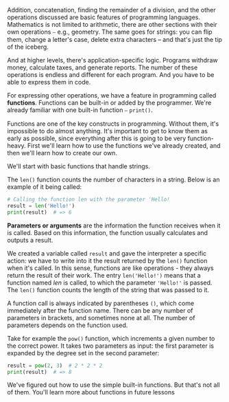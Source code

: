 
Addition, concatenation, finding the remainder of a division, and the other operations discussed are basic features of programming languages. Mathematics is not limited to arithmetic, there are other sections with their own operations ⎯ e.g., geometry. The same goes for strings: you can flip them, change a letter's case, delete extra characters – and that's just the tip of the iceberg.

And at higher levels, there's application-specific logic. Programs withdraw money, calculate taxes, and generate reports. The number of these operations is endless and different for each program. And you have to be able to express them in code.

For expressing other operations, we have a feature in programming called **functions**. Functions can be built-in or added by the programmer. We're already familiar with one built-in function ⎯  `print()`.

Functions are one of the key constructs in programming. Without them, it's impossible to do almost anything. It's important to get to know them as early as possible, since everything after this is going to be very function-heavy. First we'll learn how to use the functions we've already created, and then we'll learn how to create our own.

We'll start with basic functions that handle strings.

The `len()` function counts the number of characters in a string. Below is an example of it being called:

```python
# Calling the function len with the parameter 'Hello!
result = len('Hello!')
print(result)  # => 6
```

**Parameters or arguments** are the information the function receives when it is called. Based on this information, the function usually calculates and outputs a result.

We created a variable called `result` and gave the interpreter a specific action: we have to write into it the result returned by the `len()` function when it's called. In this sense, functions are like operations - they always return the result of their work. The entry `len('Hello!')` means that a function named *len* is called, to which the parameter `'Hello!'` is passed. The `len()` function counts the length of the string that was passed to it.

A function call is always indicated by parentheses `()`, which come immediately after the function name. There can be any number of parameters in brackets, and sometimes none at all. The number of parameters depends on the function used.

Take for example the `pow()` function, which increments a given number to the correct power. It takes two parameters as input: the first parameter is expanded by the degree set in the second parameter:

```python
result = pow(2, 3)  # 2 * 2 * 2
print(result)  # => 8
```

We've figured out how to use the simple built-in functions. But that's not all of them. You'll learn more about functions in future lessons
